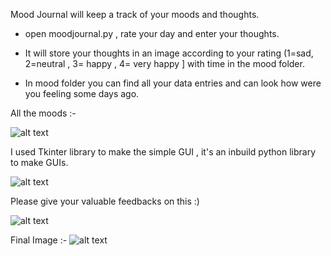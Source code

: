 Mood Journal will keep a track of your moods and thoughts.

* open moodjournal.py , rate your day and enter your thoughts.

* It will store your thoughts in an image according to your rating (1=sad, 2=neutral , 3= happy , 4= very happy ] with time in the mood folder.

* In mood folder you can find all your data entries and can look how were you feeling some days ago.

All the moods :-

![alt text](https://static.us.edusercontent.com/files/Q7E4RDUMA7F4tTdYzOatH8Bw)


I used Tkinter library to make the simple GUI , it's an inbuild python library to make GUIs.

![alt text](https://static.us.edusercontent.com/files/ZBoPnOy7KlbVdcNgUOwmcWPd)

Please give your valuable feedbacks on this :)

![alt text](https://static.us.edusercontent.com/files/hqrG51o4rzi8zahqCGZvRqTV)

Final Image :-
![alt text](https://static.us.edusercontent.com/files/58ub4cgEJS2C8RxEz4AMGyJC)

